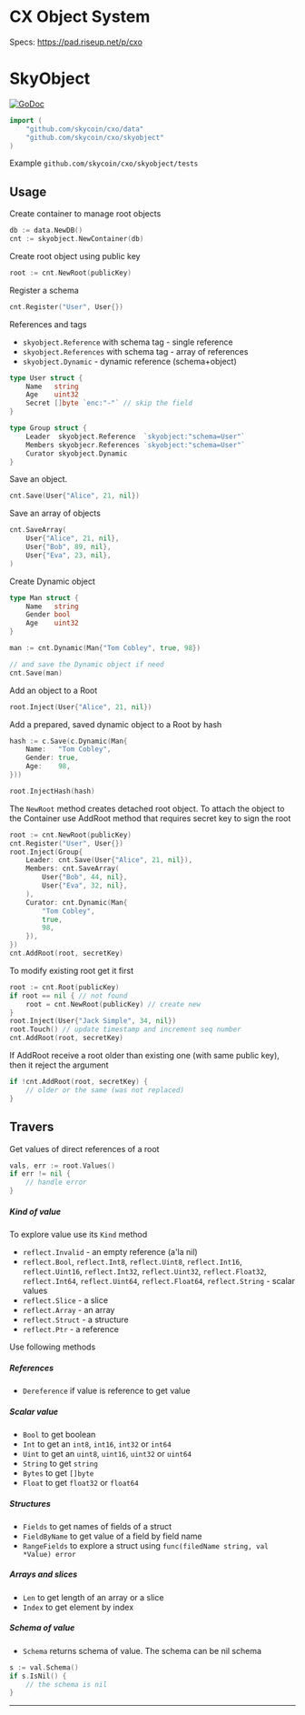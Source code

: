 CX Object System
================

Specs: https://pad.riseup.net/p/cxo

# SkyObject

[![GoDoc](https://godoc.org/github.com/skycoin/cxo/skyobject?status.svg)](https://godoc.org/github.com/skycoin/cxo/skyobject)

```go
import (
    "github.com/skycoin/cxo/data"
    "github.com/skycoin/cxo/skyobject"
)
```

Example `github.com/skycoin/cxo/skyobject/tests`

## Usage

Create container to manage root objects

```go
db := data.NewDB()
cnt := skyobject.NewContainer(db)
```

Create root object using public key

```go
root := cnt.NewRoot(publicKey)
```

Register a schema

```go
cnt.Register("User", User{})
```

References and tags

+ `skyobject.Reference` with schema tag - single reference
+ `skyobject.References` with schema tag - array of references
+ `skyobject.Dynamic` - dynamic reference (schema+object)

```go
type User struct {
    Name   string
    Age    uint32
    Secret []byte `enc:"-"` // skip the field
}

type Group struct {
    Leader  skyobject.Reference  `skyobject:"schema=User"`
    Members skyobjecr.References `skyobject:"schema=User"`
    Curator skyobject.Dynamic
}
```

Save an object.

```go
cnt.Save(User{"Alice", 21, nil})
```

Save an array of objects

```go
cnt.SaveArray(
    User{"Alice", 21, nil},
    User{"Bob", 89, nil},
    User{"Eva", 23, nil},
)
```

Create Dynamic object

```go
type Man struct {
    Name   string
    Gender bool
    Age    uint32
}

man := cnt.Dynamic(Man{"Tom Cobley", true, 98})

// and save the Dynamic object if need
cnt.Save(man)
```

Add an object to a Root

```go
root.Inject(User{"Alice", 21, nil})
```

Add a prepared, saved dynamic object to a Root by hash

```go
hash := c.Save(c.Dynamic(Man{
    Name:   "Tom Cobley",
    Gender: true,
    Age:    98,
}))

root.InjectHash(hash)
```

The `NewRoot` method creates detached root object. To attach the object to
the Container use AddRoot method that requires secret key to sign the root

```go
root := cnt.NewRoot(publicKey)
cnt.Register("User", User{})
root.Inject(Group{
    Leader: cnt.Save(User{"Alice", 21, nil}),
    Members: cnt.SaveArray(
        User{"Bob", 44, nil},
        User{"Eva", 32, nil},
    ),
    Curator: cnt.Dynamic(Man{
        "Tom Cobley",
        true,
        98,
    }),
})
cnt.AddRoot(root, secretKey)
```

To modify existing root get it first

```go
root := cnt.Root(publicKey)
if root == nil { // not found
    root = cnt.NewRoot(publicKey) // create new
}
root.Inject(User{"Jack Simple", 34, nil})
root.Touch() // update timestamp and increment seq number
cnt.AddRoot(root, secretKey)
```

If AddRoot receive a root older than existing one (with same public key),
then it reject the argument

```go
if !cnt.AddRoot(root, secretKey) {
    // older or the same (was not replaced)
}
```

## Travers

Get values of direct references of a root

```go
vals, err := root.Values()
if err != nil {
    // handle error
}
```

##### Kind of value

To explore value use its `Kind` method

+ `reflect.Invalid` - an empty reference (a'la nil)
+ `reflect.Bool`,
  `reflect.Int8`, `reflect.Uint8`,
  `reflect.Int16`, `reflect.Uint16`,
  `reflect.Int32`, `reflect.Uint32`,
  `reflect.Float32`, `reflect.Int64`,
  `reflect.Uint64`, `reflect.Float64`,
  `reflect.String` - scalar values
+ `reflect.Slice` - a slice
+ `reflect.Array` - an array
+ `reflect.Struct` - a structure
+ `reflect.Ptr` - a reference

Use following methods

##### References

+ `Dereference` if value is reference to get value

##### Scalar value

+ `Bool` to get boolean
+ `Int` to get an `int8`, `int16`, `int32` or `int64`
+ `Uint` to get an `uint8`, `uint16`, `uint32` or `uint64`
+ `String` to get `string`
+ `Bytes` to get `[]byte`
+ `Float` to get `float32` or `float64`

##### Structures

+ `Fields` to get names of fields of a struct
+ `FieldByName` to get value of a field by field name
+ `RangeFields` to explore a struct using
  `func(filedName string, val *Value) error`

##### Arrays and slices

+ `Len` to get length of an array or a slice
+ `Index` to get element by index

##### Schema of value

+ `Schema` returns schema of value. The schema can be nil schema

```go
s := val.Schema()
if s.IsNil() {
    // the schema is nil
}
```
---
